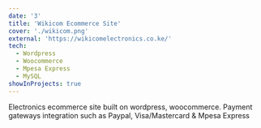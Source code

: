 ```yaml
---
date: '3'
title: 'Wikicom Ecommerce Site'
cover: './wikicom.png'
external: 'https://wikicomelectronics.co.ke/'
tech:
  - Wordpress
  - Woocommerce
  - Mpesa Express
  - MySQL
showInProjects: true
---
```


Electronics ecommerce site built on wordpress, woocommerce.
Payment gateways integration such as Paypal, Visa/Mastercard & Mpesa Express

